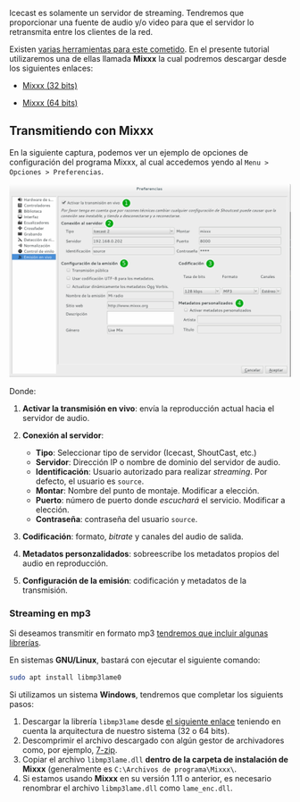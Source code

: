 Icecast es solamente un servidor de streaming. Tendremos que proporcionar una fuente de audio y/o video para que el servidor lo retransmita entre los clientes de la red. 

Existen [varias herramientas para este cometido](http://icecast.org/apps/). En el presente tutorial utilizaremos una de ellas llamada **Mixxx** la cual podremos descargar desde los siguientes enlaces: 

  * [Mixxx (32 bits)](http://downloads.mixxx.org/mixxx-2.0.0/mixxx-2.0.0-win32.exe)

  * [Mixxx (64 bits)](http://downloads.mixxx.org/mixxx-2.0.0/mixxx-2.0.0-win64.exe)

## Transmitiendo con Mixxx

En la siguiente captura, podemos ver un ejemplo de opciones de configuración del programa Mixxx, al cual accedemos yendo al `Menu > Opciones > Preferencias`.

![Screenshot de Mixxx](imgIcecast/mixxx1.png)

Donde:

1. **Activar la transmisión en vivo**: envía la reproducción actual hacia el servidor de audio.

2. **Conexión al servidor**: 
	* **Tipo**: Seleccionar tipo de servidor (Icecast, ShoutCast, etc.)
	* **Servidor**: Dirección IP o nombre de dominio del servidor de audio.
	* **Identificación**: Usuario autorizado para realizar _streaming_. Por defecto, el usuario es `source`.
	* **Montar**: Nombre del punto de montaje. Modificar a elección. 
	* **Puerto**: número de puerto donde _escuchará_ el servicio. Modificar a elección.
	* **Contraseña**: contraseña del usuario `source`.
3. **Codificación**: formato, _bitrate_ y canales del audio de salida. 

4. **Metadatos personzalidados**: sobreescribe los metadatos propios del audio en reproducción. 

5. **Configuración de la emisión**: codificación y metadatos de la transmisión.

### Streaming en mp3
Si deseamos transmitir en formato mp3 [tendremos que incluir algunas librerías](https://www.mixxx.org/wiki/doku.php/internet_broadcasting#mp3_streaming). 

En sistemas **GNU/Linux**, bastará con ejecutar el siguiente comando: 

```bash
sudo apt install libmp3lame0
```
Si utilizamos un sistema **Windows**, tendremos que completar los siguients pasos: 

1. Descargar la librería `libmp3lame` desde [el siguiente enlace](http://www.rarewares.org/mp3-lame-libraries.php) teniendo en cuenta la arquitectura de nuestro sistema (32 o 64 bits).
2. Descomprimir el archivo descargado con algún gestor de archivadores como, por ejemplo, [7-zip](http://www.7-zip.org/).
3. Copiar el archivo `libmp3lame.dll` **dentro de la carpeta de instalación de Mixxx** (generalmente es `C:\Archivos de programa\Mixxx\`.
4. Si estamos usando **Mixxx** en su versión 1.11 o anterior, es necesario renombrar el archivo `libmp3lame.dll` como `lame_enc.dll`.